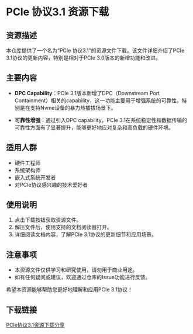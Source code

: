 # PCIe 协议3.1 资源下载

## 资源描述

本仓库提供了一个名为“PCIe 协议3.1”的资源文件下载。该文件详细介绍了PCIe 3.1协议的更新内容，特别是相对于PCIe 3.0版本的新增功能和改进。

## 主要内容

- **DPC Capability**：PCIe 3.1版本新增了DPC（Downstream Port Containment）相关的capability，这一功能主要用于增强系统的可靠性，特别是在支持Nvme设备的暴力热插拔场景下。
  
- **可靠性增强**：通过引入DPC capability，PCIe 3.1在系统稳定性和数据传输的可靠性方面有了显著提升，能够更好地应对复杂和高负载的硬件环境。

## 适用人群

- 硬件工程师
- 系统架构师
- 嵌入式系统开发者
- 对PCIe协议感兴趣的技术爱好者

## 使用说明

1. 点击下载按钮获取资源文件。
2. 解压文件后，使用支持的文档阅读器打开。
3. 详细阅读文档内容，了解PCIe 3.1协议的更新细节和应用场景。

## 注意事项

- 本资源文件仅供学习和研究使用，请勿用于商业用途。
- 如有任何疑问或建议，欢迎通过仓库的Issue功能进行反馈。

希望本资源能够帮助您更好地理解和应用PCIe 3.1协议！

## 下载链接

[PCIe协议3.1资源下载分享](https://pan.quark.cn/s/95d630197561)